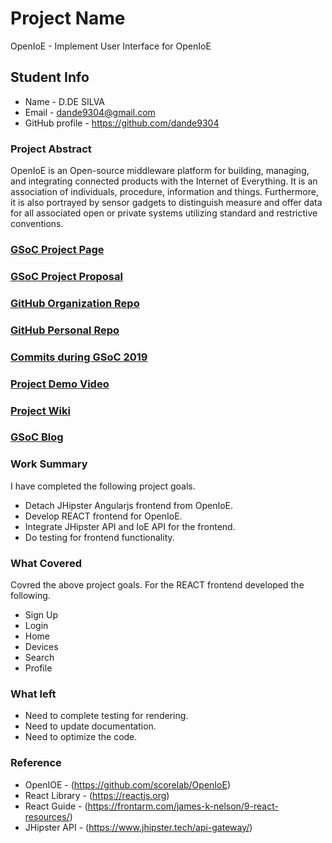 # Project Name
OpenIoE - Implement User Interface for OpenIoE

## Student Info
* Name - D.DE SILVA
* Email - dande9304@gmail.com
* GitHub profile - https://github.com/dande9304

### Project Abstract
OpenIoE is an Open-source middleware platform for building, managing, and integrating connected products with the Internet of Everything. It is an association of individuals, procedure, information and things. Furthermore, it is also portrayed by sensor gadgets to distinguish measure and offer data for all associated open or private systems utilizing standard and restrictive conventions.

### [GSoC Project Page](https://summerofcode.withgoogle.com/projects/#5060091152171008)

### [GSoC Project Proposal](https://drive.google.com/file/d/1aDSZHR75WoEGbsusOjF_atk481grQpLg/view?usp=sharing)

### [GitHub Organization Repo](https://github.com/scorelab/OpenIoE)

### [GitHub Personal Repo](https://github.com/dande9304/OpenIoE)

### [Commits during GSoC 2019](https://github.com/dande9304/OpenIoE/commits/master)

### [Project Demo Video](http://LinkToDemoVideo)

### [Project Wiki](http://github.com)

### [GSoC Blog](http://GSoCBlog)

### Work Summary

I have completed the following project goals. 

* Detach JHipster Angularjs frontend from OpenIoE.
* Develop REACT frontend for OpenIoE.
* Integrate JHipster API and IoE API for the frontend.
* Do testing for frontend functionality.

### What Covered

Covred the above project goals. For the REACT frontend developed the following. 

* Sign Up
* Login
* Home
* Devices
* Search
* Profile


### What left
* Need to complete testing for rendering. 
* Need to update documentation. 
* Need to optimize the code. 

### Reference
* OpenIOE - (https://github.com/scorelab/OpenIoE)
* React Library - (https://reactjs.org)
* React Guide - (https://frontarm.com/james-k-nelson/9-react-resources/)
* JHipster API - (https://www.jhipster.tech/api-gateway/)